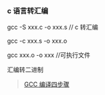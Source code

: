 ### c 语言转汇编

gcc -S xxx.c -o xxx.s // c 转汇编

gcc -c xxx.s -o xxx.o

gcc xxx.o -o xxx //可执行文件

汇编转二进制

> [GCC 编译四步骤](https://blog.csdn.net/weixin_43306271/article/details/121751310)
